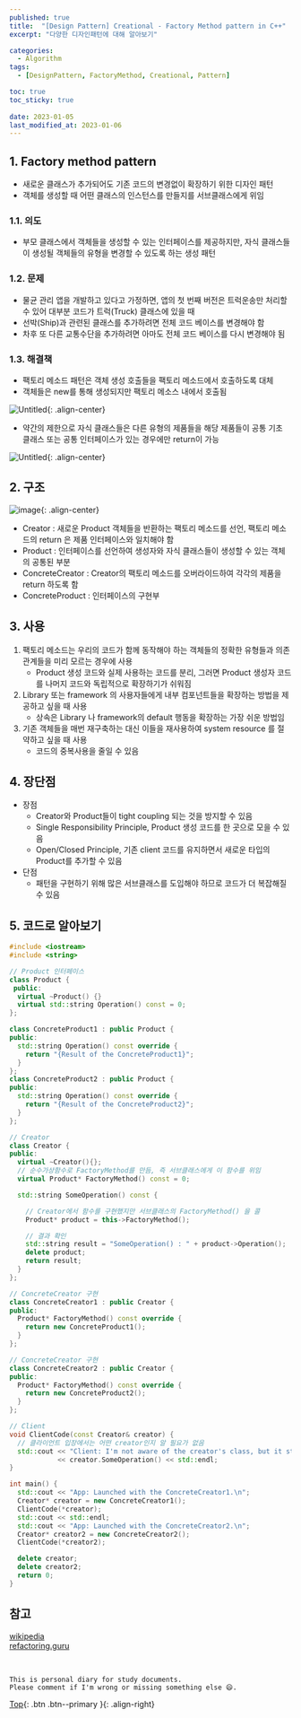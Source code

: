 ```yaml
---
published: true
title:  "[Design Pattern] Creational - Factory Method pattern in C++"
excerpt: "다양한 디자인패턴에 대해 알아보기"

categories:
  - Algorithm
tags:
  - [DesignPattern, FactoryMethod, Creational, Pattern]

toc: true
toc_sticky: true
 
date: 2023-01-05
last_modified_at: 2023-01-06
---
```


## 1. Factory method pattern

- 새로운 클래스가 추가되어도 기존 코드의 변경없이 확장하기 위한 디자인 패턴
- 객체를 생성할 때 어떤 클래스의 인스턴스를 만들지를 서브클래스에게 위임

### 1.1. 의도

- 부모 클래스에서 객체들을 생성할 수 있는 인터페이스를 제공하지만, 자식 클래스들이 생성될 객체들의 유형을 변경할 수 있도록 하는 생성 패턴

### 1.2. 문제

- 물균 관리 앱을 개발하고 있다고 가정하면, 앱의 첫 번째 버전은 트럭운송만 처리할 수 있어 대부분 코드가 트럭(Truck) 클래스에 있을 때
- 선박(Ship)과 관련된 클래스를 추가하려면 전체 코드 베이스를 변경해야 함
- 차후 또 다른 교통수단을 추가하려면 아마도 전체 코드 베이스를 다시 변경해야 됨

### 1.3. 해결책

- 팩토리 메소드 패턴은 객체 생성 호출들을 팩토리 메소드에서 호출하도록 대체
- 객체들은 new를 통해 생성되지만 팩토리 메소스 내에서 호출됨

![Untitled](https://user-images.githubusercontent.com/23397039/210953543-f046479e-8003-4ed0-9459-2f87b912b711.png){: .align-center}

- 약간의 제한으로 자식 클래스들은 다른 유형의 제품들을 해당 제품들이 공통 기초 클래스 또는 공통 인터페이스가 있는 경우에만 return이 가능

![Untitled](https://user-images.githubusercontent.com/23397039/210953653-3ac083be-e495-4c76-b4bf-2d8c727ea5ea.png){: .align-center}

## 2. 구조

![image](https://user-images.githubusercontent.com/23397039/210953958-9975d549-3a72-49ec-bcc1-895bf3d0b300.png){: .align-center}

- Creator : 새로운 Product 객체들을 반환하는 팩토리 메소드를 선언, 팩토리 메소드의 return 은 제품 인터페이스와 일치해야 함
- Product : 인터페이스를 선언하여 생성자와 자식 클래스들이 생성할 수 있는 객체의 공통된 부분
- ConcreteCreator : Creator의 팩토리 메소드를 오버라이드하여 각각의 제품을 return 하도록 함
- ConcreteProduct : 인터페이스의 구현부

## 3. 사용

1. 팩토리 메소드는 우리의 코드가 함께 동작해야 하는 객체들의 정확한 유형들과 의존관계들을 미리 모르는 경우에 사용
    - Product 생성 코드와 실제 사용하는 코드를 분리, 그러면 Product 생성자 코드를 나머지 코드와 독립적으로 확장하기가 쉬워짐
2. Library 또는 framework 의 사용자들에게 내부 컴포넌트들을 확장하는 방법을 제공하고 싶을 때 사용
    - 상속은 Library 나 framework의 default 행동을 확장하는 가장 쉬운 방법임
3. 기존 객체들을 매번 재구축하는 대신 이들을 재사용하여 system resource 를 절약하고 싶을 때 사용
    - 코드의 중복사용을 줄일 수 있음
    

## 4. 장단점

- 장점
    - Creator와 Product들이 tight coupling 되는 것을 방지할 수 있음
    - Single Responsibility Principle, Product 생성 코드를 한 곳으로 모을 수 있음
    - Open/Closed Principle, 기존 client 코드를 유지하면서 새로운 타입의 Product를 추가할 수 있음
- 단점
    - 패턴을 구현하기 위해 많은 서브클래스를 도입해야 하므로 코드가 더 복잡해질 수 있음

## 5. 코드로 알아보기

```cpp
#include <iostream>
#include <string>

// Product 인터페이스
class Product {
 public:
  virtual ~Product() {}
  virtual std::string Operation() const = 0;
};

class ConcreteProduct1 : public Product {
public:
  std::string Operation() const override {
    return "{Result of the ConcreteProduct1}";
  }
};
class ConcreteProduct2 : public Product {
public:
  std::string Operation() const override {
    return "{Result of the ConcreteProduct2}";
  }
};

// Creator
class Creator {
public:
  virtual ~Creator(){};
  // 순수가상함수로 FactoryMethod를 만듬, 즉 서브클래스에게 이 함수를 위임
  virtual Product* FactoryMethod() const = 0;

  std::string SomeOperation() const {

    // Creator에서 함수를 구현했지만 서브클래스의 FactoryMethod() 을 콜
    Product* product = this->FactoryMethod();

    // 결과 확인
    std::string result = "SomeOperation() : " + product->Operation();
    delete product;
    return result;
  }
};

// ConcreteCreator 구현
class ConcreteCreator1 : public Creator {
public:
  Product* FactoryMethod() const override {
    return new ConcreteProduct1();
  }
};

// ConcreteCreator 구현
class ConcreteCreator2 : public Creator {
public:
  Product* FactoryMethod() const override {
    return new ConcreteProduct2();
  }
};

// Client
void ClientCode(const Creator& creator) {
  // 클라이언트 입장에서는 어떤 creator인지 알 필요가 없음
  std::cout << "Client: I'm not aware of the creator's class, but it still works.\n"
            << creator.SomeOperation() << std::endl;
}

int main() {
  std::cout << "App: Launched with the ConcreteCreator1.\n";
  Creator* creator = new ConcreteCreator1();
  ClientCode(*creator);
  std::cout << std::endl;
  std::cout << "App: Launched with the ConcreteCreator2.\n";
  Creator* creator2 = new ConcreteCreator2();
  ClientCode(*creator2);

  delete creator;
  delete creator2;
  return 0;
}
```

## 참고
[wikipedia](https://en.wikipedia.org/wiki/Factory_method_pattern)  
[refactoring.guru](https://refactoring.guru/design-patterns/factory-method)

<br>

    This is personal diary for study documents.
    Please comment if I'm wrong or missing something else 😄. 

[Top](#){: .btn .btn--primary }{: .align-right}